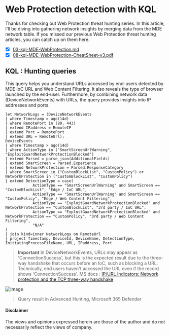 # Web Protection detection with KQL
Thanks for checking out Web Protection threat hunting series. 
In this article, I'll be diving into gathering network insights by merging data from the MDE network table. 
If you missed our previous Web Protection threat hunting articles, you can catch up on them here.

- [x] [03-kql-MDE-WebProtection.md](https://github.com/LearningKijo/KQL/blob/main/KQL-Effective-Use/03-kql-MDE-WebProtection.md)
- [x] [08-kql-MDE-WebProtection-CheatSheet-v3.pdf](https://github.com/LearningKijo/KQL/blob/main/KQL-Effective-Use/08-kql-MDE-WebProtection-CheatSheet-v3.pdf)

## KQL : Hunting queries
This query helps you understand URLs accessed by end-users detected by MDE IoC URL and Web Content Filtering. 
It also reveals the type of browser launched by the end-user. 
Furthermore, by combining network data (DeviceNetworkEvents) with URLs, the query provides insights into IP addresses and ports.

```kql
let NetworkLogs = (DeviceNetworkEvents
| where Timestamp > ago(14d)
| where RemotePort in (80, 443)
| extend IPaddress = RemoteIP
| extend Port = RemotePort
| extend URL = RemoteUrl);
DeviceEvents
| where Timestamp > ago(14d)
| where ActionType in ("SmartScreenUrlWarning", "ExploitGuardNetworkProtectionBlocked")
| extend Parsed = parse_json(AdditionalFields)
| extend SmartScreen = Parsed.Experience
| extend NetworkProtection = Parsed.ResponseCategory
| where SmartScreen in ("CustomBlockList", "CustomPolicy") or NetworkProtection in ("CustomBlockList", "CustomPolicy")
| extend DetectionType = case(
            ActionType == "SmartScreenUrlWarning" and SmartScreen == "CustomBlockList", "Edge / IoC URL",
            ActionType == "SmartScreenUrlWarning" and SmartScreen == "CustomPolicy", "Edge / Web Content Filtering",
            ActionType == "ExploitGuardNetworkProtectionBlocked" and NetworkProtection == "CustomBlockList", "3rd party / IoC URL",
            ActionType == "ExploitGuardNetworkProtectionBlocked" and NetworkProtection == "CustomPolicy", "3rd party / Web Content Filtering",
            "N/A"
)
| join kind=inner NetworkLogs on RemoteUrl
| project Timestamp, DeviceId, DeviceName, DetectionType, InitiatingProcessFileName, URL, IPaddress, Port
```

> **Important**
> In DeviceNetworkEvents, URLs may appear as 'ConnectionSuccess', but this is the expected result due to the three-way handshake that occurs before an IoC, such as blocking a URL.
> Technically, end users haven't accessed the URL even if the record shows 'ConnectionSuccess'.
> MS docs : [IP/URL Indicators: Network protection and the TCP three-way handshake](https://learn.microsoft.com/en-us/microsoft-365/security/defender-endpoint/manage-indicators?view=o365-worldwide#ipurl-indicators-network-protection-and-the-tcp-three-way-handshake)

![image](https://github.com/LearningKijo/KQL/assets/120234772/436cf538-496f-4b35-b257-6303383bc7c6)
> Query result in Advanced Hunting, Microsoft 365 Defender 

#### Disclaimer
The views and opinions expressed herein are those of the author and do not necessarily reflect the views of company.
